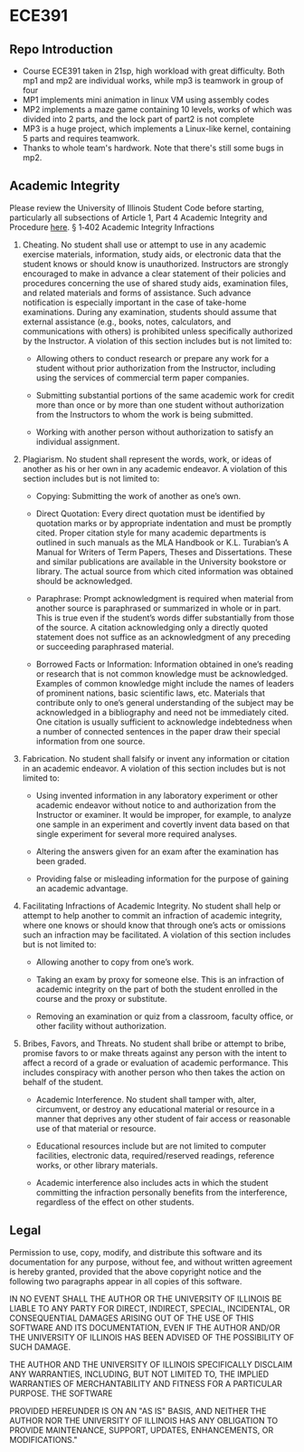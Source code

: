 # ECE391
## Repo Introduction
* Course ECE391 taken in 21sp, high workload with great difficulty. Both mp1 and mp2 are individual works, while mp3 is teamwork in group of four<br/>
* MP1 implements mini animation in linux VM using assembly codes<br/>
* MP2 implements a maze game containing 10 levels, works of which was divided into 2 parts, and the lock part of part2 is not complete<br/>
* MP3 is a huge project, which implements a Linux-like kernel, containing 5 parts and requires teamwork.<br/>
* Thanks to whole team's hardwork. Note that there's still some bugs in mp2.
## Academic Integrity
Please review the University of Illinois Student Code before starting, particularly all subsections of Article 1, Part 4 Academic Integrity and Procedure [here](https://studentcode.illinois.edu/article1/part4/1-401/).
§ 1‑402 Academic Integrity Infractions

1. Cheating. No student shall use or attempt to use in any academic exercise materials, information, study aids, or electronic data that the student knows or should know is unauthorized. Instructors are strongly encouraged to make in advance a clear statement of their policies and procedures concerning the use of shared study aids, examination files, and related materials and forms of assistance. Such advance notification is especially important in the case of take-home examinations. During any examination, students should assume that external assistance (e.g., books, notes, calculators, and communications with others) is prohibited unless specifically authorized by the Instructor. A violation of this section includes but is not limited to:

    - Allowing others to conduct research or prepare any work for a student without prior authorization from the Instructor, including using the services of commercial term paper companies.

    - Submitting substantial portions of the same academic work for credit more than once or by more than one student without authorization from the Instructors to whom the work is being submitted.

    - Working with another person without authorization to satisfy an individual assignment.

2. Plagiarism. No student shall represent the words, work, or ideas of another as his or her own in any academic endeavor. A violation of this section includes but is not limited to:

    - Copying: Submitting the work of another as one’s own.

    - Direct Quotation: Every direct quotation must be identified by quotation marks or by appropriate indentation and must be promptly cited. Proper citation style for many academic departments is outlined in such manuals as the MLA Handbook or K.L. Turabian’s A Manual for Writers of Term Papers, Theses and Dissertations. These and similar publications are available in the University bookstore or library. The actual source from which cited information was obtained should be acknowledged.

    - Paraphrase: Prompt acknowledgment is required when material from another source is paraphrased or summarized in whole or in part. This is true even if the student’s words differ substantially from those of the source. A citation acknowledging only a directly quoted statement does not suffice as an acknowledgment of any preceding or succeeding paraphrased material.

    - Borrowed Facts or Information: Information obtained in one’s reading or research that is not common knowledge must be acknowledged. Examples of common knowledge might include the names of leaders of prominent nations, basic scientific laws, etc. Materials that contribute only to one’s general understanding of the subject may be acknowledged in a bibliography and need not be immediately cited. One citation is usually sufficient to acknowledge indebtedness when a number of connected sentences in the paper draw their special information from one source.

3. Fabrication. No student shall falsify or invent any information or citation in an academic endeavor. A violation of this section includes but is not limited to:

    - Using invented information in any laboratory experiment or other academic endeavor without notice to and authorization from the Instructor or examiner. It would be improper, for example, to analyze one sample in an experiment and covertly invent data based on that single experiment for several more required analyses.

    - Altering the answers given for an exam after the examination has been graded.

    - Providing false or misleading information for the purpose of gaining an academic advantage.

4. Facilitating Infractions of Academic Integrity. No student shall help or attempt to help another to commit an infraction of academic integrity, where one knows or should know that through one’s acts or omissions such an infraction may be facilitated. A violation of this section includes but is not limited to:

    - Allowing another to copy from one’s work.

    - Taking an exam by proxy for someone else. This is an infraction of academic integrity on the part of both the student enrolled in the course and the proxy or substitute.

    - Removing an examination or quiz from a classroom, faculty office, or other facility without authorization.

5. Bribes, Favors, and Threats. No student shall bribe or attempt to bribe, promise favors to or make threats against any person with the intent to affect a record of a grade or evaluation of academic performance. This includes conspiracy with another person who then takes the action on behalf of the student.

    - Academic Interference. No student shall tamper with, alter, circumvent, or destroy any educational material or resource in a manner that deprives any other student of fair access or reasonable use of that material or resource.

    - Educational resources include but are not limited to computer facilities, electronic data, required/reserved readings, reference works, or other library materials.

    - Academic interference also includes acts in which the student committing the infraction personally benefits from the interference, regardless of the effect on other students.

## Legal

Permission to use, copy, modify, and distribute this software and its documentation for any purpose, without fee, and without written agreement is hereby granted, provided that the above copyright notice and the following two paragraphs appear in all copies of this software.

IN NO EVENT SHALL THE AUTHOR OR THE UNIVERSITY OF ILLINOIS BE LIABLE TO ANY PARTY FOR DIRECT, INDIRECT, SPECIAL, INCIDENTAL, OR CONSEQUENTIAL DAMAGES ARISING OUT OF THE USE OF THIS SOFTWARE AND ITS DOCUMENTATION, EVEN IF THE AUTHOR AND/OR THE UNIVERSITY OF ILLINOIS HAS BEEN ADVISED OF THE POSSIBILITY OF SUCH DAMAGE.

THE AUTHOR AND THE UNIVERSITY OF ILLINOIS SPECIFICALLY DISCLAIM ANY WARRANTIES, INCLUDING, BUT NOT LIMITED TO, THE IMPLIED WARRANTIES OF MERCHANTABILITY AND FITNESS FOR A PARTICULAR PURPOSE. THE SOFTWARE

PROVIDED HEREUNDER IS ON AN "AS IS" BASIS, AND NEITHER THE AUTHOR NOR THE UNIVERSITY OF ILLINOIS HAS ANY OBLIGATION TO PROVIDE MAINTENANCE, SUPPORT, UPDATES, ENHANCEMENTS, OR MODIFICATIONS."

